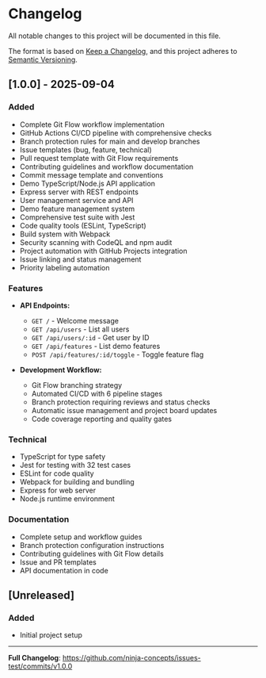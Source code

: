 # Changelog

All notable changes to this project will be documented in this file.

The format is based on [Keep a Changelog](https://keepachangelog.com/en/1.0.0/),
and this project adheres to [Semantic Versioning](https://semver.org/spec/v2.0.0.html).

## [1.0.0] - 2025-09-04

### Added
- Complete Git Flow workflow implementation
- GitHub Actions CI/CD pipeline with comprehensive checks
- Branch protection rules for main and develop branches
- Issue templates (bug, feature, technical)
- Pull request template with Git Flow requirements
- Contributing guidelines and workflow documentation
- Commit message template and conventions
- Demo TypeScript/Node.js API application
- Express server with REST endpoints
- User management service and API
- Demo feature management system
- Comprehensive test suite with Jest
- Code quality tools (ESLint, TypeScript)
- Build system with Webpack
- Security scanning with CodeQL and npm audit
- Project automation with GitHub Projects integration
- Issue linking and status management
- Priority labeling automation

### Features
- **API Endpoints:**
  - `GET /` - Welcome message
  - `GET /api/users` - List all users
  - `GET /api/users/:id` - Get user by ID
  - `GET /api/features` - List demo features
  - `POST /api/features/:id/toggle` - Toggle feature flag

- **Development Workflow:**
  - Git Flow branching strategy
  - Automated CI/CD with 6 pipeline stages
  - Branch protection requiring reviews and status checks
  - Automatic issue management and project board updates
  - Code coverage reporting and quality gates

### Technical
- TypeScript for type safety
- Jest for testing with 32 test cases
- ESLint for code quality
- Webpack for building and bundling
- Express for web server
- Node.js runtime environment

### Documentation
- Complete setup and workflow guides
- Branch protection configuration instructions
- Contributing guidelines with Git Flow details
- Issue and PR templates
- API documentation in code

## [Unreleased]

### Added
- Initial project setup

---

**Full Changelog**: https://github.com/ninja-concepts/issues-test/commits/v1.0.0